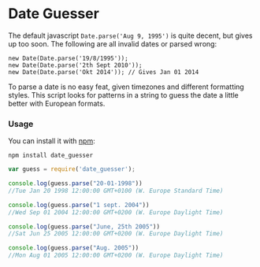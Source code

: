 Date Guesser
==================

The default javascript `Date.parse('Aug 9, 1995')` is quite decent, but gives up too soon.
The following are all invalid dates or parsed wrong:

```
new Date(Date.parse('19/8/1995'));
new Date(Date.parse('2th Sept 2010'));
new Date(Date.parse('Okt 2014')); // Gives Jan 01 2014
```

To parse a date is no easy feat, given timezones and different formatting styles. This script looks for patterns in a string
to guess the date a little better with European formats.


### Usage

You can install it with [npm](http://npmjs.org):

```
npm install date_guesser
```


```javascript
var guess = require('date_guesser');

console.log(guess.parse("20-01-1998"))
//Tue Jan 20 1998 12:00:00 GMT+0100 (W. Europe Standard Time)

console.log(guess.parse("1 sept. 2004"))
//Wed Sep 01 2004 12:00:00 GMT+0200 (W. Europe Daylight Time)

console.log(guess.parse("June, 25th 2005"))
//Sat Jun 25 2005 12:00:00 GMT+0200 (W. Europe Daylight Time)

console.log(guess.parse("Aug. 2005"))
//Mon Aug 01 2005 12:00:00 GMT+0200 (W. Europe Daylight Time)

```
